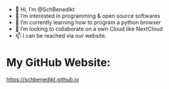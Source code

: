 - 👋 Hi, I’m @SchBenedikt
- 👀 I’m interested in programming & open source softwares
- 🌱 I’m currently learning how to program a python browser
- 💞️ I’m looking to collaborate on a own Cloud like NextCloud
- 📫 I can be reached via our website.

<!---
SchBenedikt/SchBenedikt is a ✨ special ✨ repository because its `README.md` (this file) appears on your GitHub profile.
You can click the Preview link to take a look at your changes.
--->
# My GitHub Website:
https://schbenedikt.github.io
